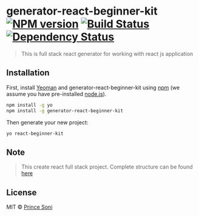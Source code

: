 # generator-react-beginner-kit [![NPM version][npm-image]][npm-url] [![Build Status][travis-image]][travis-url] [![Dependency Status][daviddm-image]][daviddm-url]
> This is full stack react generator for working with react js application  

## Installation

First, install [Yeoman](http://yeoman.io) and generator-react-beginner-kit using [npm](https://www.npmjs.com/) (we assume you have pre-installed [node.js](https://nodejs.org/)).

```bash
npm install -g yo
npm install -g generator-react-beginner-kit
```

Then generate your new project:

```bash
yo react-beginner-kit
```
## Note
> This create react full stack project. Complete structure can be found [here](https://github.com/princesoni1989/react-beginner-kit) 

## License

MIT © [Prince Soni](http://1989princesoni.wixsite.com/info)


[npm-image]: https://badge.fury.io/js/generator-react-beginner-kit.svg
[npm-url]: https://npmjs.org/package/generator-react-beginner-kit
[travis-image]: https://travis-ci.org/princesoni1989/generator-react-beginner-kit.svg?branch=master
[travis-url]: https://travis-ci.org/princesoni1989/generator-react-beginner-kit
[daviddm-image]: https://david-dm.org/princesoni1989/generator-react-beginner-kit.svg?theme=shields.io
[daviddm-url]: https://david-dm.org/princesoni1989/generator-react-beginner-kit

